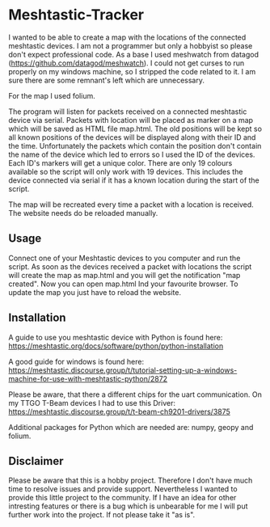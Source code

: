 # Meshtastic-Tracker

I wanted to be able to create a map with the locations of the connected meshtastic devices.
I am not a programmer but only a hobbyist so please don't expect professional code.
As a base I used meshwatch from datagod (https://github.com/datagod/meshwatch).
I could not get curses to run properly on my windows machine, so I stripped the code related to it.
I am sure there are some remnant's left which are unnecessary.

For the map I used folium.

The program will listen for packets received on a connected meshtastic device via serial.
Packets with location will be placed as marker on a map which will be saved as HTML file map.html.
The old positions will be kept so all known positions of the devices will be displayed along with their ID and the time.
Unfortunately the packets which contain the position don't contain the name of the device which led to errors so I used the ID of the devices.
Each ID's markers will get a unique color. There are only 19 colours available so the script will only work with 19 devices.
This includes the device connected via serial if it has a known location during the start of the script.

The map will be recreated every time a packet with a location is received.
The website needs do be reloaded manually.

## Usage
Connect one of your Meshtastic devices to you computer and run the script. As soon as the devices received a packet with locations the script will create the map as map.html and you will get the notification "map created".
Now you can open map.html Ind your favourite browser. To update the map you just have to reload the website.

## Installation
A guide to use you meshtastic device with Python is found here: https://meshtastic.org/docs/software/python/python-installation


A good guide for windows is found here: https://meshtastic.discourse.group/t/tutorial-setting-up-a-windows-machine-for-use-with-meshtastic-python/2872

Please be aware, that there a different chips for the uart communication. On my TTGO T-Beam devices I had to use this Driver: https://meshtastic.discourse.group/t/t-beam-ch9201-drivers/3875

Additional packages for Python which are needed are: numpy, geopy and folium.

## Disclaimer
Please be aware that this is a hobby project. Therefore I don't have much time to resolve issues and provide support. Nevertheless I wanted to provide this little project to the community. If I have an idea for other intresting features or there is a bug which is unbearable for me I will put further work into the project. If not please take it "as is".
